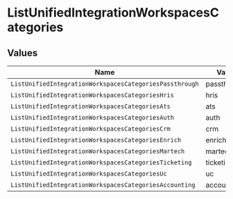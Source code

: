 # ListUnifiedIntegrationWorkspacesCategories


## Values

| Name                                                    | Value                                                   |
| ------------------------------------------------------- | ------------------------------------------------------- |
| `ListUnifiedIntegrationWorkspacesCategoriesPassthrough` | passthrough                                             |
| `ListUnifiedIntegrationWorkspacesCategoriesHris`        | hris                                                    |
| `ListUnifiedIntegrationWorkspacesCategoriesAts`         | ats                                                     |
| `ListUnifiedIntegrationWorkspacesCategoriesAuth`        | auth                                                    |
| `ListUnifiedIntegrationWorkspacesCategoriesCrm`         | crm                                                     |
| `ListUnifiedIntegrationWorkspacesCategoriesEnrich`      | enrich                                                  |
| `ListUnifiedIntegrationWorkspacesCategoriesMartech`     | martech                                                 |
| `ListUnifiedIntegrationWorkspacesCategoriesTicketing`   | ticketing                                               |
| `ListUnifiedIntegrationWorkspacesCategoriesUc`          | uc                                                      |
| `ListUnifiedIntegrationWorkspacesCategoriesAccounting`  | accounting                                              |
